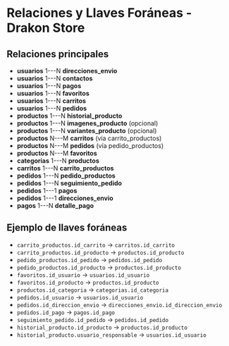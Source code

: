 # Relaciones y Llaves Foráneas - Drakon Store

## Relaciones principales

- **usuarios** 1---N **direcciones_envio**
- **usuarios** 1---N **contactos**
- **usuarios** 1---N **pagos**
- **usuarios** 1---N **favoritos**
- **usuarios** 1---N **carritos**
- **usuarios** 1---N **pedidos**
- **productos** 1---N **historial_producto**
- **productos** 1---N **imagenes_producto** (opcional)
- **productos** 1---N **variantes_producto** (opcional)
- **productos** N---M **carritos** (vía carrito_productos)
- **productos** N---M **pedidos** (vía pedido_productos)
- **productos** N---M **favoritos**
- **categorias** 1---N **productos**
- **carritos** 1---N **carrito_productos**
- **pedidos** 1---N **pedido_productos**
- **pedidos** 1---N **seguimiento_pedido**
- **pedidos** 1---1 **pagos**
- **pedidos** 1---1 **direcciones_envio**
- **pagos** 1---N **detalle_pago**

## Ejemplo de llaves foráneas

- `carrito_productos.id_carrito` → `carritos.id_carrito`
- `carrito_productos.id_producto` → `productos.id_producto`
- `pedido_productos.id_pedido` → `pedidos.id_pedido`
- `pedido_productos.id_producto` → `productos.id_producto`
- `favoritos.id_usuario` → `usuarios.id_usuario`
- `favoritos.id_producto` → `productos.id_producto`
- `productos.id_categoria` → `categorias.id_categoria`
- `pedidos.id_usuario` → `usuarios.id_usuario`
- `pedidos.id_direccion_envio` → `direcciones_envio.id_direccion_envio`
- `pedidos.id_pago` → `pagos.id_pago`
- `seguimiento_pedido.id_pedido` → `pedidos.id_pedido`
- `historial_producto.id_producto` → `productos.id_producto`
- `historial_producto.usuario_responsable` → `usuarios.id_usuario`
